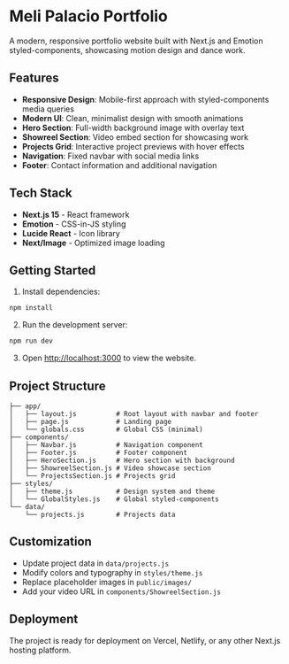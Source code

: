# Meli Palacio Portfolio

A modern, responsive portfolio website built with Next.js and Emotion styled-components, showcasing motion design and dance work.

## Features

- **Responsive Design**: Mobile-first approach with styled-components media queries
- **Modern UI**: Clean, minimalist design with smooth animations
- **Hero Section**: Full-width background image with overlay text
- **Showreel Section**: Video embed section for showcasing work
- **Projects Grid**: Interactive project previews with hover effects
- **Navigation**: Fixed navbar with social media links
- **Footer**: Contact information and additional navigation

## Tech Stack

- **Next.js 15** - React framework
- **Emotion** - CSS-in-JS styling
- **Lucide React** - Icon library
- **Next/Image** - Optimized image loading

## Getting Started

1. Install dependencies:

```bash
npm install
```

2. Run the development server:

```bash
npm run dev
```

3. Open [http://localhost:3000](http://localhost:3000) to view the website.

## Project Structure

```
├── app/
│   ├── layout.js          # Root layout with navbar and footer
│   ├── page.js            # Landing page
│   └── globals.css        # Global CSS (minimal)
├── components/
│   ├── Navbar.js          # Navigation component
│   ├── Footer.js          # Footer component
│   ├── HeroSection.js     # Hero section with background
│   ├── ShowreelSection.js # Video showcase section
│   └── ProjectsSection.js # Projects grid
├── styles/
│   ├── theme.js           # Design system and theme
│   └── GlobalStyles.js    # Global styled-components
└── data/
    └── projects.js        # Projects data
```

## Customization

- Update project data in `data/projects.js`
- Modify colors and typography in `styles/theme.js`
- Replace placeholder images in `public/images/`
- Add your video URL in `components/ShowreelSection.js`

## Deployment

The project is ready for deployment on Vercel, Netlify, or any other Next.js hosting platform.
